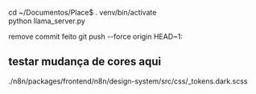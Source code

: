  cd ~/Documentos/Place$
 . venv/bin/activate  
  python llama_server.py


remove commit feito 
  git push --force origin HEAD~1:<nome-da-branch>

## testar mudança de cores aqui 
./n8n/packages/frontend/n8n/design-system/src/css/_tokens.dark.scss

